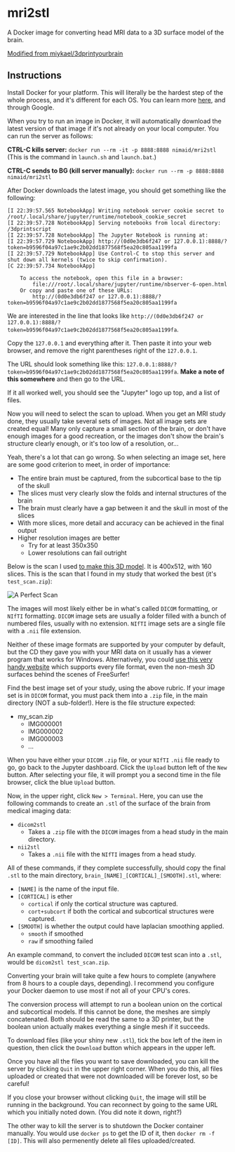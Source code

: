 # mri2stl
A Docker image for converting head MRI data to a 3D surface model of the brain.

[Modified from miykael/3dprintyourbrain](https://github.com/miykael/3dprintyourbrain)

## Instructions
Install Docker for your platform. This will literally be the hardest step of the whole process, and it's different for each OS. You can learn more [here](https://hub.docker.com/), and through Google.

When you try to run an image in Docker, it will automatically download the latest version of that image if it's not already on your local computer. You can run the server as follows:

**CTRL-C kills server:** `docker run --rm -it -p 8888:8888 nimaid/mri2stl` (This is the command in `launch.sh` and `launch.bat`.)

**CTRL-C sends to BG (kill server manually):** `docker run --rm -p 8888:8888 nimaid/mri2stl`

After Docker downloads the latest image, you should get something like the following:
```
[I 22:39:57.565 NotebookApp] Writing notebook server cookie secret to /root/.local/share/jupyter/runtime/notebook_cookie_secret
[I 22:39:57.728 NotebookApp] Serving notebooks from local directory: /3dprintscript
[I 22:39:57.728 NotebookApp] The Jupyter Notebook is running at:
[I 22:39:57.729 NotebookApp] http://(0d0e3db6f247 or 127.0.0.1):8888/?token=b9596f04a97c1ae9c2b02dd1877568f5ea20c805aa1199fa
[I 22:39:57.729 NotebookApp] Use Control-C to stop this server and shut down all kernels (twice to skip confirmation).
[C 22:39:57.734 NotebookApp]

    To access the notebook, open this file in a browser:
        file:///root/.local/share/jupyter/runtime/nbserver-6-open.html
    Or copy and paste one of these URLs:
        http://(0d0e3db6f247 or 127.0.0.1):8888/?token=b9596f04a97c1ae9c2b02dd1877568f5ea20c805aa1199fa
```
We are interested in the line that looks like `http://(0d0e3db6f247 or 127.0.0.1):8888/?token=b9596f04a97c1ae9c2b02dd1877568f5ea20c805aa1199fa`.

Copy the `127.0.0.1` and everything after it. Then paste it into your web browser, and remove the right parentheses right of the `127.0.0.1`.

The URL should look something like this: `127.0.0.1:8888/?token=b9596f04a97c1ae9c2b02dd1877568f5ea20c805aa1199fa`. **Make a note of this somewhere** and then go to the URL.

If it all worked well, you should see the "Jupyter" logo up top, and a list of files.

Now you will need to select the scan to upload. When you get an MRI study done, they usually take several sets of images. Not all image sets are created equal! Many only capture a small section of the brain, or don't have enough images for a good recreation, or the images don't show the brain's structure clearly enough, or it's too low of a resolution, or...

Yeah, there's a lot that can go wrong. So when selecting an image set, here are some good criterion to meet, in order of importance:
* The entire brain must be captured, from the subcortical base to the tip of the skull
* The slices must very clearly slow the folds and internal structures of the brain
* The brain must clearly have a gap between it and the skull in most of the slices
* With more slices, more detail and accuracy can be achieved in the final output
* Higher resolution images are better
  * Try for at least 350x350
  * Lower resolutions can fail outright

Below is the scan I used [to make this 3D model](https://www.thingiverse.com/thing:3610884). It is 400x512, with 160 slices. This is the scan that I found in my study that worked the best (it's `test_scan.zip`):

<img src="https://github.com/nimaid/mri2stl/raw/master/images/test_scan.gif" alt="A Perfect Scan" />

The images will most likely either be in what's called `DICOM` formatting, or `NIfTI` formatting. `DICOM` image sets are usually a folder filled with a bunch of numbered files, usually with no extension. `NIfTI` image sets are a single file with a `.nii` file extension.

Neither of these image formats are supported by your computer by default, but the CD they gave you with your MRI data on it usually has a viewer program that works for Windows. Alternatively, you could [use this very handy website](http://bit.ly/PapayaViewer) which supports every file format, even the non-mesh 3D surfaces behind the scenes of FreeSurfer!

Find the best image set of your study, using the above rubric. If your image set is in `DICOM` format, you must pack them into a `.zip` file, in the main directory (NOT a sub-folder!). Here is the file structure expected:
* my_scan.zip
  * IMG000001
  * IMG000002
  * IMG000003
  * ...

When you have either your `DICOM` `.zip` file, or your `NIfTI` `.nii` file ready to go, go back to the Jupyter dashboard. Click the `Upload` button left of the `New` button. After selecting your file, it will prompt you a second time in the file browser, click the blue `Upload` button.

Now, in the upper right, click `New > Terminal`. Here, you can use the following commands to create an `.stl` of the surface of the brain from medical imaging data:
* `dicom2stl`
  * Takes a `.zip` file with the `DICOM` images from a head study in the main directory.
* `nii2stl`
  * Takes a `.nii` file with the `NIfTI` images from a head study.

All of these commands, if they complete successfully, should copy the final `.stl` to the main directory, `brain_[NAME]_[CORTICAL]_[SMOOTH].stl`, where:
* `[NAME]` is the name of the input file.
* `[CORTICAL]` is ether
  * `cortical` if only the cortical structure was captured.
  * `cort+subcort` if both the cortical and subcortical structures were captured.
* `[SMOOTH]` is whether the output could have laplacian smoothing applied.
  * `smooth` if smoothed
  * `raw` if smoothing failed

An example command, to convert the included `DICOM` test scan into a `.stl`, would be `dicom2stl test_scan.zip`.

Converting your brain will take quite a few hours to complete (anywhere from 8 hours to a couple days, depending). I recommend you configure your Docker daemon to use most if not all of your CPU's cores.

The conversion process will attempt to run a boolean union on the cortical and subcortical models. If this cannot be done, the meshes are simply concatenated. Both should be read the same to a 3D printer, but the boolean union actually makes everything a single mesh if it succeeds.

To download files (like your shiny new `.stl`), tick the box left of the item in question, then click the `Download` button which appears in the upper left.

Once you have all the files you want to save downloaded, you can kill the server by clicking `Quit` in the upper right corner. When you do this, all files uploaded or created that were not downloaded will be forever lost, so be careful!

If you close your browser without clicking `Quit`, the image will still be running in the background. You can reconnect by going to the same URL which you initially noted down. (You did note it down, right?)

The other way to kill the server is to shutdown the Docker container manually. You would use `docker ps` to get the ID of it, then `docker rm -f [ID]`. This will also permenently delete all files uploaded/created.